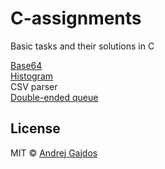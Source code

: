 # C-assignments
Basic tasks and their solutions in C

[Base64](https://en.wikipedia.org/wiki/Base64)<br />
[Histogram](https://en.wikipedia.org/wiki/Histogram)<br />
CSV parser<br />
[Double-ended queue](https://en.wikipedia.org/wiki/Double-ended_queue)

## License

MIT © [Andrej Gajdos](http://andrejgajdos.com)
